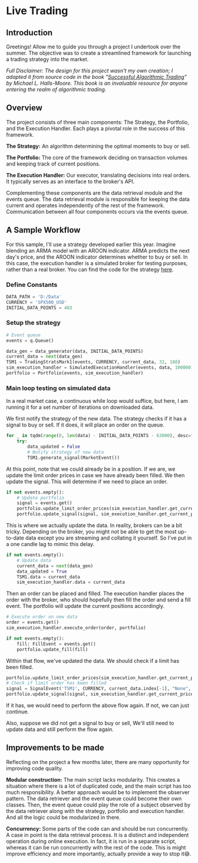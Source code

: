 
# Live Trading

## Introduction
Greetings! Allow me to guide you through a project I undertook over the summer. The objective was to create a streamlined framework for launching a trading strategy into the market.

*Full Disclaimer: The design for this project wasn't my own creation; I adapted it from source code in the book "[Successful Algorithmic Trading](https://www.quantstart.com/successful-algorithmic-trading-ebook/#packages)" by Michael L. Halls-Moore. This book is an invaluable resource for anyone entering the realm of algorithmic trading.*

## Overview

The project consists of three main components: The Strategy, the Portfolio, and the Execution Handler.
Each plays a pivotal role in the success of this framework.

**The Strategy:** An algorithm determining the optimal moments to buy or sell.

**The Portfolio:** The core of the framework deciding on transaction volumes and keeping track of current positions.

**The Execution Handler:** Our executor, translating decisions into real orders. It typically serves as an interface to the broker's API.

Complementing these components are the data retrieval module and the events queue.
The data retrieval module is responsible for keeping the data current
and operates independently of the rest of the framework.
Communication between all four components occurs via the events queue.

## A Sample Workflow
For this sample, I'll use a strategy developed earlier this year.
Imagine blending an ARMA model with an AROON indicator.
ARMA predicts the next day's price, and the AROON indicator determines whether to buy or sell.
In this case, the execution handler is a simulated broker for testing purposes, rather than a real broker.
You can find the code for the strategy [here](main.py).

### Define Constants
```python
DATA_PATH = 'D:/Data'
CURRENCY = 'SPX500_USD'
INITIAL_DATA_POINTS = 403

```

### Setup the strategy
```python
# Event queue
events = q.Queue()

data_gen = data_generator(data, INITIAL_DATA_POINTS)
current_data = next(data_gen)
TSM1 = TradingStratsMark1(events, CURRENCY, current_data, 32, 188)
sim_execution_handler = SimulatedExecutionHandler(events, data, 100000)
portfolio = Portfolio(events, sim_execution_handler)
```

### Main loop testing on simulated data

In a real market case, a continuous while loop would suffice, but here, I am running it for a set number of iterations on downloaded data.

We first notify the strategy of the new data. The strategy checks if it has a signal to buy or sell. If it does, it will place an order on the queue.
```python
for _ in tqdm(range(0, len(data) - INITIAL_DATA_POINTS - 63000), desc="Progress: "):
    try:
        data_updated = False
        # Notify strategy of new data
        TSM1.generate_signal(MarketEvent())
```

At this point, note that we could already be in a position.
If we are, we update the limit order prices in case we have already been filled.
We then update the signal.
This will determine if we need to place an order.
```python
if not events.empty():
    # Update portfolio
    signal = events.get()
    portfolio.update_limit_order_prices(sim_execution_handler.get_current_price(CURRENCY))
    portfolio.update_signal(signal, sim_execution_handler.get_current_price(CURRENCY))

```
This is where we actually update the data.
In reality, brokers can be a bit tricky.
Depending on the broker,
you might not be able to get the most up-to-date data except you are streaming and collating it yourself.
So I've put in a one candle lag to mimic this delay.

```python
if not events.empty():
    # Update data
    current_data = next(data_gen)
    data_updated = True
    TSM1.data = current_data
    sim_execution_handler.data = current_data
```

Then an order can be placed and filled.
The execution handler places the order with the broker, who should hopefully then fill the order and send a fill event.
The portfolio will update the current positions accordingly.

```python
# Execute order on new data
order = events.get()
sim_execution_handler.execute_order(order, portfolio)

if not events.empty():
    fill: FillEvent = events.get()
    portfolio.update_fill(fill)
```

Within that flow, we've updated the data. We should check if a limit has been filled. 

```python
portfolio.update_limit_order_prices(sim_execution_handler.get_current_price(CURRENCY))
# Check if limit order has been filled
signal = SignalEvent('TSM1', CURRENCY, current_data.index[-1], "None", 0)
portfolio.update_signal(signal, sim_execution_handler.get_current_price(CURRENCY))
```

If it has, we would need to perform the above flow again. If not, we can just continue.

Also, suppose we did not get a signal to buy or sell, We'll still need to update data and still perform the flow again.

## Improvements to be made

Reflecting on the project a few months later, there are many opportunity for improving code quality.

**Modular construction:** The main script lacks modularity. 
This creates a situation where there is a lot of duplicated code, and the main script has too much responsibility. 
A better approach would be to implement the observer pattern. The data retriever and the event queue could become their own classes. 
Then, the event queue could play the role of a subject observed by the data retriever along with the strategy, portfolio and execution handler. 
And all the logic could be modularized in there.

**Concurrency:** Some parts of the code can and should be run concurrently.  
A case in point is the data retrieval process. It is a distinct and independent operation during online execution. 
In fact, it is run in a separate script, whereas it can be run concurrently with the rest of the code. This is might improve efficiency and more importantly, actually provide a way to stop it😅.